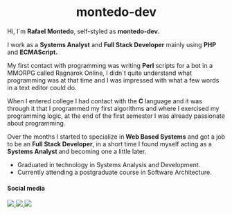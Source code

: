<h1 align="center"> montedo-dev </h1>

<p> Hi, I`m <b>Rafael Montedo</b>, self-styled as <b>montedo-dev.</b> </p>

<p> I work as a <b>Systems Analyst</b> and <b>Full Stack Developer</b> mainly using <b>PHP</b> and <b>ECMAScript.</b></p>

<p>
My first contact with programming was writing <b>Perl</b> scripts for a bot in a MMORPG called Ragnarok Online, I didn`t quite understand what programming was at that time and I was impressed with what a few words in a text editor could do.
</p>

<p>When I entered college I had contact with the <b>C</b> language and it was through it that I programmed my first algorithms and where I exercised my programming logic, at the end of the first semester I was already passionate about programming.
</p>

<p>
Over the months I started to specialize in<b> Web Based Systems</b> and got a job to be an <b>Full Stack Developer</b>, in a short time I found myself acting as a <b>Systems Analyst </b>and becoming one a little later.
</p>

- Graduated in technology in Systems Analysis and Development.
- Currently attending a postgraduate course in Software Architecture.

<h4> Social media </h4>
<a href="https://www.linkedin.com/in/montedo/?locale=en_US" target="_blank"> <img src="https://img.icons8.com/doodle/48/000000/linkedin--v2.png"/> </a>
<a href="https://github.com/montedo-dev" target="_blank"> <img src="https://img.icons8.com/doodle/48/000000/github--v1.png"/> </a>
<a href="https://twitter.com/montedo-dev" target="_blank"> <img src="https://img.icons8.com/doodle/48/000000/twitter-circled.png"/> </a>
